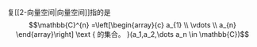 复[[2-向量空间|向量空间]]指的是
$$\mathbb{C}^{n} =\left[\begin{array}{c}
a_{1} \\
\vdots \\
a_{n}
\end{array}\right] \text { 的集合。 }(a_1,a_2,\dots a_n \in \mathbb{C})$$